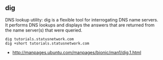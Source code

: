 ## dig
DNS lookup utility: dig is a flexible tool for interrogating DNS name servers. It performs DNS lookups and
       displays the answers that are returned from the name server(s) that were queried. 
```
dig tutorials.statusnetwork.com
dig +short tutorials.statusnetwork.com
```

- http://manpages.ubuntu.com/manpages/bionic/man1/dig.1.html